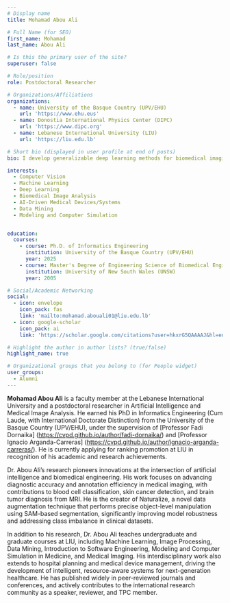 ```yaml
---
# Display name
title: Mohamad Abou Ali

# Full Name (for SEO)
first_name: Mohamad  
last_name: Abou Ali

# Is this the primary user of the site?
superuser: false

# Role/position
role: Postdoctoral Researcher

# Organizations/Affiliations
organizations:
  - name: University of the Basque Country (UPV/EHU)
    url: 'https://www.ehu.eus'
  - name: Donostia International Physics Center (DIPC)
    url: 'https://www.dipc.org'
  - name: Lebanese International University (LIU)
    url: 'https://liu.edu.lb'  

# Short bio (displayed in user profile at end of posts)
bio: I develop generalizable deep learning methods for biomedical imaging, advancing diagnostic accuracy, data augmentation, and intelligent healthcare systems.

interests:
  - Computer Vision
  - Machine Learning
  - Deep Learning
  - Biomedical Image Analysis
  - AI-Driven Medical Devices/Systems
  - Data Mining
  - Modeling and Computer Simulation


education:
  courses:
    - course: Ph.D. of Informatics Engineering
      institution: University of the Basque Country (UPV/EHU)
      year: 2025
    - course: Master's Degree of Engineering Science of Biomedical Engineering
      institution: University of New South Wales (UNSW)
      year: 2005

# Social/Academic Networking
social:
  - icon: envelope
    icon_pack: fas
    link: 'mailto:mohamad.abouali01@liu.edu.lb'
  - icon: google-scholar
    icon_pack: ai
    link: 'https://scholar.google.com/citations?user=hkxrG5QAAAAJ&hl=en'

# Highlight the author in author lists? (true/false)
highlight_name: true

# Organizational groups that you belong to (for People widget)
user_groups:
  - Alumni
---
```


**Mohamad Abou Ali** is a faculty member at the Lebanese International University and a postdoctoral researcher in Artificial Intelligence and Medical Image Analysis. He earned his PhD in Informatics Engineering (Cum Laude, with International Doctorate Distinction) from the University of the Basque Country (UPV/EHU), under the supervision of [Professor Fadi Dornaika] (https://cvpd.github.io/author/fadi-dornaika/) and [Professor Ignacio Arganda-Carreras] (https://cvpd.github.io/author/ignacio-arganda-carreras/). He is currently applying for ranking promotion at LIU in recognition of his academic and research achievements.

Dr. Abou Ali’s research pioneers innovations at the intersection of artificial intelligence and biomedical engineering. His work focuses on advancing diagnostic accuracy and annotation efficiency in medical imaging, with contributions to blood cell classification, skin cancer detection, and brain tumor diagnosis from MRI. He is the creator of Naturalize, a novel data augmentation technique that performs precise object-level manipulation using SAM-based segmentation, significantly improving model robustness and addressing class imbalance in clinical datasets.

In addition to his research, Dr. Abou Ali teaches undergraduate and graduate courses at LIU, including Machine Learning, Image Processing, Data Mining, Introduction to Software Engineering, Modeling and Computer Simulation in Medicine, and Medical Imaging. His interdisciplinary work also extends to hospital planning and medical device management, driving the development of intelligent, resource-aware systems for next-generation healthcare. He has published widely in peer-reviewed journals and conferences, and actively contributes to the international research community as a speaker, reviewer, and TPC member.

